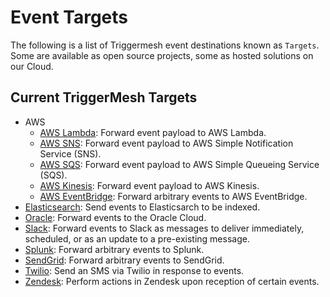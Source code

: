 # Event Targets

The following is a list of Triggermesh event destinations known as `Targets`. Some are available as open source projects, some as hosted solutions on our Cloud.

## Current TriggerMesh Targets

* AWS
    * [AWS Lambda](./awslambda.md): Forward event payload to AWS Lambda.
    * [AWS SNS](./awssns.md): Forward event payload to AWS Simple Notification Service (SNS).
    * [AWS SQS](./awssqs.md): Forward event payload to AWS Simple Queueing Service (SQS).
    * [AWS Kinesis](./awskinesis.md): Forward event payload to AWS Kinesis.
    * [AWS EventBridge](./awseventbridge.md): Forward arbitrary events to AWS EventBridge.
* [Elasticsearch](./elasticsearch.md): Send events to Elasticsarch to be indexed.
* [Oracle](./oracle.md): Forward events to the Oracle Cloud.
* [Slack](./slack.md): Forward events to Slack as messages to deliver immediately, scheduled, or as an update to a pre-existing message.
* [Splunk](./splunk.md): Forward arbitrary events to Splunk.
* [SendGrid](./sendgrid.md): Forward arbitrary events to SendGrid.
* [Twilio](./twilio.md): Send an SMS via Twilio in response to events.
* [Zendesk](./zendesk.md): Perform actions in Zendesk upon reception of certain events.

<!--
  Target docs to add/update
confluent -- fix
datadog
googlesheets -- fix
tekton -- fix

-->
